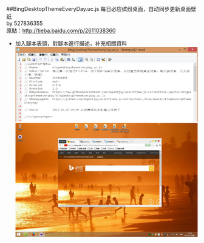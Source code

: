 ##BingDesktopThemeEveryDay.uc.js
每日必应缤纷桌面，自动同步更新桌面壁纸<br/>
by 527836355<br/>
原貼：http://tieba.baidu.com/p/2611038360
- 加入腳本表頭，對腳本進行描述，补充相關資料<br/>
![head](img/head.jpg)
![preview](img/preview.jpg)